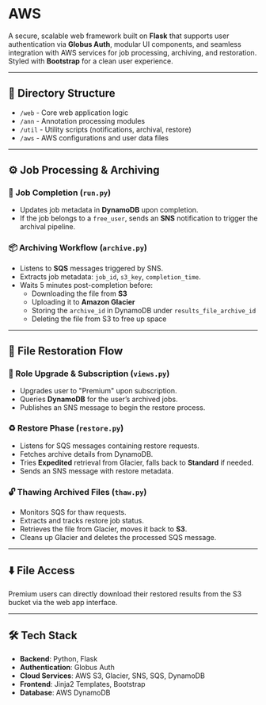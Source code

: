# AWS

A secure, scalable web framework built on **Flask** that supports user authentication via **Globus Auth**, modular UI components, and seamless integration with AWS services for job processing, archiving, and restoration. Styled with **Bootstrap** for a clean user experience.

---

## 📁 Directory Structure

* `/web` - Core web application logic
* `/ann` - Annotation processing modules
* `/util` - Utility scripts (notifications, archival, restore)
* `/aws` - AWS configurations and user data files


---

## ⚙️ Job Processing & Archiving

### 📝 Job Completion (`run.py`)
- Updates job metadata in **DynamoDB** upon completion.
- If the job belongs to a `free_user`, sends an **SNS** notification to trigger the archival pipeline.

### 📦 Archiving Workflow (`archive.py`)
- Listens to **SQS** messages triggered by SNS.
- Extracts job metadata: `job_id`, `s3_key`, `completion_time`.
- Waits 5 minutes post-completion before:
  - Downloading the file from **S3**
  - Uploading it to **Amazon Glacier**
  - Storing the `archive_id` in DynamoDB under `results_file_archive_id`
  - Deleting the file from S3 to free up space

---

## 🔄 File Restoration Flow

### 💼 Role Upgrade & Subscription (`views.py`)
- Upgrades user to "Premium" upon subscription.
- Queries **DynamoDB** for the user’s archived jobs.
- Publishes an SNS message to begin the restore process.

### ♻️ Restore Phase (`restore.py`)
- Listens for SQS messages containing restore requests.
- Fetches archive details from DynamoDB.
- Tries **Expedited** retrieval from Glacier, falls back to **Standard** if needed.
- Sends an SNS message with restore metadata.

### 🔓 Thawing Archived Files (`thaw.py`)
- Monitors SQS for thaw requests.
- Extracts and tracks restore job status.
- Retrieves the file from Glacier, moves it back to **S3**.
- Cleans up Glacier and deletes the processed SQS message.

---

## ⬇️ File Access

Premium users can directly download their restored results from the S3 bucket via the web app interface.

---

## 🛠 Tech Stack

- **Backend**: Python, Flask  
- **Authentication**: Globus Auth  
- **Cloud Services**: AWS S3, Glacier, SNS, SQS, DynamoDB  
- **Frontend**: Jinja2 Templates, Bootstrap  
- **Database**: AWS DynamoDB

